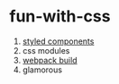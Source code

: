 # fun-with-css

1. [styled components](styled-components/README.md)
2. css modules
3. [webpack build](webpack-build/README.md)
4. glamorous